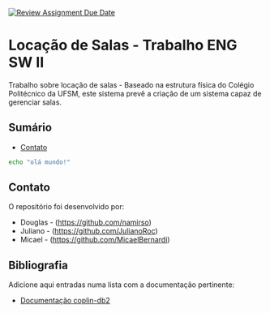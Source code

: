 [![Review Assignment Due Date](https://classroom.github.com/assets/deadline-readme-button-22041afd0340ce965d47ae6ef1cefeee28c7c493a6346c4f15d667ab976d596c.svg)](https://classroom.github.com/a/agg6sSBC)
# Locação de Salas - Trabalho ENG SW II

Trabalho sobre locação de salas - 
Baseado na estrutura física do Colégio Politécnico da UFSM, este sistema prevê a criação de um sistema capaz de gerenciar salas.

## Sumário

* [Contato](#contato)

```bash
echo "olá mundo!"
```

## Contato

O repositório foi desenvolvido por:
 
* Douglas  - (https://github.com/namirso)
* Juliano  - (https://github.com/JulianoRoc)
* Micael   - (https://github.com/MicaelBernardi)


## Bibliografia

Adicione aqui entradas numa lista com a documentação pertinente:

* [Documentação coplin-db2](https://pypi.org/project/coplin-db2/)
